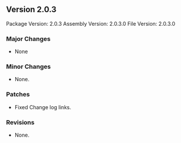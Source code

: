Version 2.0.3
-----------------------
Package Version: 2.0.3
Assembly Version: 2.0.3.0
File Version: 2.0.3.0

### Major Changes
- None

### Minor Changes
- None.

### Patches
- Fixed Change log links.

### Revisions
- None.
